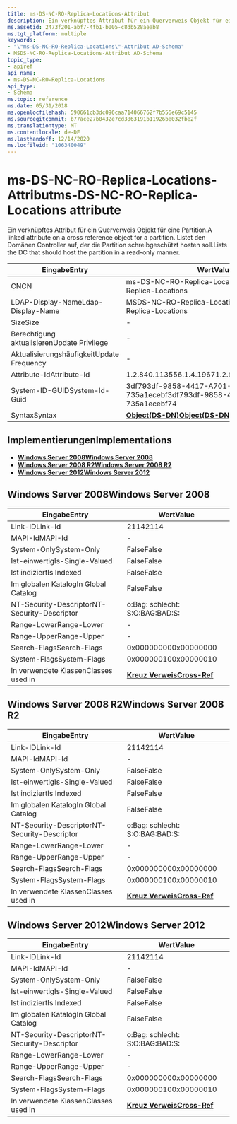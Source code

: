 ```yaml
---
title: ms-DS-NC-RO-Replica-Locations-Attribut
description: Ein verknüpftes Attribut für ein Querverweis Objekt für eine Partition. Listet den Domänen Controller auf, der die Partition schreibgeschützt hosten soll.
ms.assetid: 2473f201-abf7-4fb1-b005-c8db528aeab8
ms.tgt_platform: multiple
keywords:
- "\"ms-DS-NC-RO-Replica-Locations\"-Attribut AD-Schema"
- MSDS-NC-RO-Replica-Locations-Attribut AD-Schema
topic_type:
- apiref
api_name:
- ms-DS-NC-RO-Replica-Locations
api_type:
- Schema
ms.topic: reference
ms.date: 05/31/2018
ms.openlocfilehash: 590661cb3dc096caa714066762f7b556e69c5145
ms.sourcegitcommit: b77ace27b0432e7cd3863191b11926be032fbe2f
ms.translationtype: MT
ms.contentlocale: de-DE
ms.lasthandoff: 12/14/2020
ms.locfileid: "106340049"
---
```

# <a name="ms-ds-nc-ro-replica-locations-attribute"></a><span data-ttu-id="a05c4-106">ms-DS-NC-RO-Replica-Locations-Attribut</span><span class="sxs-lookup"><span data-stu-id="a05c4-106">ms-DS-NC-RO-Replica-Locations attribute</span></span>

<span data-ttu-id="a05c4-107">Ein verknüpftes Attribut für ein Querverweis Objekt für eine Partition.</span><span class="sxs-lookup"><span data-stu-id="a05c4-107">A linked attribute on a cross reference object for a partition.</span></span> <span data-ttu-id="a05c4-108">Listet den Domänen Controller auf, der die Partition schreibgeschützt hosten soll.</span><span class="sxs-lookup"><span data-stu-id="a05c4-108">Lists the DC that should host the partition in a read-only manner.</span></span>



| <span data-ttu-id="a05c4-109">Eingabe</span><span class="sxs-lookup"><span data-stu-id="a05c4-109">Entry</span></span> | <span data-ttu-id="a05c4-110">Wert</span><span class="sxs-lookup"><span data-stu-id="a05c4-110">Value</span></span> |
|-------------------|-----------------------------------------|
| <span data-ttu-id="a05c4-111">CN</span><span class="sxs-lookup"><span data-stu-id="a05c4-111">CN</span></span>                | <span data-ttu-id="a05c4-112">ms-DS-NC-RO-Replica-Locations</span><span class="sxs-lookup"><span data-stu-id="a05c4-112">ms-DS-NC-RO-Replica-Locations</span></span>           |
| <span data-ttu-id="a05c4-113">LDAP-Display-Name</span><span class="sxs-lookup"><span data-stu-id="a05c4-113">Ldap-Display-Name</span></span> | <span data-ttu-id="a05c4-114">MSDS-NC-RO-Replica-Locations</span><span class="sxs-lookup"><span data-stu-id="a05c4-114">msDS-NC-RO-Replica-Locations</span></span>            |
| <span data-ttu-id="a05c4-115">Size</span><span class="sxs-lookup"><span data-stu-id="a05c4-115">Size</span></span>              | \-                                      |
| <span data-ttu-id="a05c4-116">Berechtigung aktualisieren</span><span class="sxs-lookup"><span data-stu-id="a05c4-116">Update Privilege</span></span>  | \-                                      |
| <span data-ttu-id="a05c4-117">Aktualisierungshäufigkeit</span><span class="sxs-lookup"><span data-stu-id="a05c4-117">Update Frequency</span></span>  | \-                                      |
| <span data-ttu-id="a05c4-118">Attribute-Id</span><span class="sxs-lookup"><span data-stu-id="a05c4-118">Attribute-Id</span></span>      | <span data-ttu-id="a05c4-119">1.2.840.113556.1.4.1967</span><span class="sxs-lookup"><span data-stu-id="a05c4-119">1.2.840.113556.1.4.1967</span></span>                 |
| <span data-ttu-id="a05c4-120">System-ID-GUID</span><span class="sxs-lookup"><span data-stu-id="a05c4-120">System-Id-Guid</span></span>    | <span data-ttu-id="a05c4-121">3df793df-9858-4417-A701-735a1ecebf</span><span class="sxs-lookup"><span data-stu-id="a05c4-121">3df793df-9858-4417-a701-735a1ecebf74</span></span>    |
| <span data-ttu-id="a05c4-122">Syntax</span><span class="sxs-lookup"><span data-stu-id="a05c4-122">Syntax</span></span>            | [<span data-ttu-id="a05c4-123">**Object(DS-DN)**</span><span class="sxs-lookup"><span data-stu-id="a05c4-123">**Object(DS-DN)**</span></span>](s-object-ds-dn.md) |



## <a name="implementations"></a><span data-ttu-id="a05c4-124">Implementierungen</span><span class="sxs-lookup"><span data-stu-id="a05c4-124">Implementations</span></span>

-   [<span data-ttu-id="a05c4-125">**Windows Server 2008**</span><span class="sxs-lookup"><span data-stu-id="a05c4-125">**Windows Server 2008**</span></span>](#windows-server-2008)
-   [<span data-ttu-id="a05c4-126">**Windows Server 2008 R2**</span><span class="sxs-lookup"><span data-stu-id="a05c4-126">**Windows Server 2008 R2**</span></span>](#windows-server-2008-r2)
-   [<span data-ttu-id="a05c4-127">**Windows Server 2012**</span><span class="sxs-lookup"><span data-stu-id="a05c4-127">**Windows Server 2012**</span></span>](#windows-server-2012)

## <a name="windows-server-2008"></a><span data-ttu-id="a05c4-128">Windows Server 2008</span><span class="sxs-lookup"><span data-stu-id="a05c4-128">Windows Server 2008</span></span>



| <span data-ttu-id="a05c4-129">Eingabe</span><span class="sxs-lookup"><span data-stu-id="a05c4-129">Entry</span></span> | <span data-ttu-id="a05c4-130">Wert</span><span class="sxs-lookup"><span data-stu-id="a05c4-130">Value</span></span> |
|------------------------|--------------------------------------------|
| <span data-ttu-id="a05c4-131">Link-ID</span><span class="sxs-lookup"><span data-stu-id="a05c4-131">Link-Id</span></span>                | <span data-ttu-id="a05c4-132">2114</span><span class="sxs-lookup"><span data-stu-id="a05c4-132">2114</span></span>                                       |
| <span data-ttu-id="a05c4-133">MAPI-Id</span><span class="sxs-lookup"><span data-stu-id="a05c4-133">MAPI-Id</span></span>                | \-                                         |
| <span data-ttu-id="a05c4-134">System-Only</span><span class="sxs-lookup"><span data-stu-id="a05c4-134">System-Only</span></span>            | <span data-ttu-id="a05c4-135">False</span><span class="sxs-lookup"><span data-stu-id="a05c4-135">False</span></span>                                      |
| <span data-ttu-id="a05c4-136">Ist-einwertig</span><span class="sxs-lookup"><span data-stu-id="a05c4-136">Is-Single-Valued</span></span>       | <span data-ttu-id="a05c4-137">False</span><span class="sxs-lookup"><span data-stu-id="a05c4-137">False</span></span>                                      |
| <span data-ttu-id="a05c4-138">Ist indiziert</span><span class="sxs-lookup"><span data-stu-id="a05c4-138">Is Indexed</span></span>             | <span data-ttu-id="a05c4-139">False</span><span class="sxs-lookup"><span data-stu-id="a05c4-139">False</span></span>                                      |
| <span data-ttu-id="a05c4-140">Im globalen Katalog</span><span class="sxs-lookup"><span data-stu-id="a05c4-140">In Global Catalog</span></span>      | <span data-ttu-id="a05c4-141">False</span><span class="sxs-lookup"><span data-stu-id="a05c4-141">False</span></span>                                      |
| <span data-ttu-id="a05c4-142">NT-Security-Descriptor</span><span class="sxs-lookup"><span data-stu-id="a05c4-142">NT-Security-Descriptor</span></span> | <span data-ttu-id="a05c4-143">o:Bag: schlecht: S:</span><span class="sxs-lookup"><span data-stu-id="a05c4-143">O:BAG:BAD:S:</span></span>                               |
| <span data-ttu-id="a05c4-144">Range-Lower</span><span class="sxs-lookup"><span data-stu-id="a05c4-144">Range-Lower</span></span>            | \-                                         |
| <span data-ttu-id="a05c4-145">Range-Upper</span><span class="sxs-lookup"><span data-stu-id="a05c4-145">Range-Upper</span></span>            | \-                                         |
| <span data-ttu-id="a05c4-146">Search-Flags</span><span class="sxs-lookup"><span data-stu-id="a05c4-146">Search-Flags</span></span>           | <span data-ttu-id="a05c4-147">0x00000000</span><span class="sxs-lookup"><span data-stu-id="a05c4-147">0x00000000</span></span>                                 |
| <span data-ttu-id="a05c4-148">System-Flags</span><span class="sxs-lookup"><span data-stu-id="a05c4-148">System-Flags</span></span>           | <span data-ttu-id="a05c4-149">0x00000010</span><span class="sxs-lookup"><span data-stu-id="a05c4-149">0x00000010</span></span>                                 |
| <span data-ttu-id="a05c4-150">In verwendete Klassen</span><span class="sxs-lookup"><span data-stu-id="a05c4-150">Classes used in</span></span>        | [<span data-ttu-id="a05c4-151">**Kreuz Verweis**</span><span class="sxs-lookup"><span data-stu-id="a05c4-151">**Cross-Ref**</span></span>](c-crossref.md)<br/> |



## <a name="windows-server-2008-r2"></a><span data-ttu-id="a05c4-152">Windows Server 2008 R2</span><span class="sxs-lookup"><span data-stu-id="a05c4-152">Windows Server 2008 R2</span></span>



| <span data-ttu-id="a05c4-153">Eingabe</span><span class="sxs-lookup"><span data-stu-id="a05c4-153">Entry</span></span> | <span data-ttu-id="a05c4-154">Wert</span><span class="sxs-lookup"><span data-stu-id="a05c4-154">Value</span></span> |
|------------------------|--------------------------------------------|
| <span data-ttu-id="a05c4-155">Link-ID</span><span class="sxs-lookup"><span data-stu-id="a05c4-155">Link-Id</span></span>                | <span data-ttu-id="a05c4-156">2114</span><span class="sxs-lookup"><span data-stu-id="a05c4-156">2114</span></span>                                       |
| <span data-ttu-id="a05c4-157">MAPI-Id</span><span class="sxs-lookup"><span data-stu-id="a05c4-157">MAPI-Id</span></span>                | \-                                         |
| <span data-ttu-id="a05c4-158">System-Only</span><span class="sxs-lookup"><span data-stu-id="a05c4-158">System-Only</span></span>            | <span data-ttu-id="a05c4-159">False</span><span class="sxs-lookup"><span data-stu-id="a05c4-159">False</span></span>                                      |
| <span data-ttu-id="a05c4-160">Ist-einwertig</span><span class="sxs-lookup"><span data-stu-id="a05c4-160">Is-Single-Valued</span></span>       | <span data-ttu-id="a05c4-161">False</span><span class="sxs-lookup"><span data-stu-id="a05c4-161">False</span></span>                                      |
| <span data-ttu-id="a05c4-162">Ist indiziert</span><span class="sxs-lookup"><span data-stu-id="a05c4-162">Is Indexed</span></span>             | <span data-ttu-id="a05c4-163">False</span><span class="sxs-lookup"><span data-stu-id="a05c4-163">False</span></span>                                      |
| <span data-ttu-id="a05c4-164">Im globalen Katalog</span><span class="sxs-lookup"><span data-stu-id="a05c4-164">In Global Catalog</span></span>      | <span data-ttu-id="a05c4-165">False</span><span class="sxs-lookup"><span data-stu-id="a05c4-165">False</span></span>                                      |
| <span data-ttu-id="a05c4-166">NT-Security-Descriptor</span><span class="sxs-lookup"><span data-stu-id="a05c4-166">NT-Security-Descriptor</span></span> | <span data-ttu-id="a05c4-167">o:Bag: schlecht: S:</span><span class="sxs-lookup"><span data-stu-id="a05c4-167">O:BAG:BAD:S:</span></span>                               |
| <span data-ttu-id="a05c4-168">Range-Lower</span><span class="sxs-lookup"><span data-stu-id="a05c4-168">Range-Lower</span></span>            | \-                                         |
| <span data-ttu-id="a05c4-169">Range-Upper</span><span class="sxs-lookup"><span data-stu-id="a05c4-169">Range-Upper</span></span>            | \-                                         |
| <span data-ttu-id="a05c4-170">Search-Flags</span><span class="sxs-lookup"><span data-stu-id="a05c4-170">Search-Flags</span></span>           | <span data-ttu-id="a05c4-171">0x00000000</span><span class="sxs-lookup"><span data-stu-id="a05c4-171">0x00000000</span></span>                                 |
| <span data-ttu-id="a05c4-172">System-Flags</span><span class="sxs-lookup"><span data-stu-id="a05c4-172">System-Flags</span></span>           | <span data-ttu-id="a05c4-173">0x00000010</span><span class="sxs-lookup"><span data-stu-id="a05c4-173">0x00000010</span></span>                                 |
| <span data-ttu-id="a05c4-174">In verwendete Klassen</span><span class="sxs-lookup"><span data-stu-id="a05c4-174">Classes used in</span></span>        | [<span data-ttu-id="a05c4-175">**Kreuz Verweis**</span><span class="sxs-lookup"><span data-stu-id="a05c4-175">**Cross-Ref**</span></span>](c-crossref.md)<br/> |



## <a name="windows-server-2012"></a><span data-ttu-id="a05c4-176">Windows Server 2012</span><span class="sxs-lookup"><span data-stu-id="a05c4-176">Windows Server 2012</span></span>



| <span data-ttu-id="a05c4-177">Eingabe</span><span class="sxs-lookup"><span data-stu-id="a05c4-177">Entry</span></span> | <span data-ttu-id="a05c4-178">Wert</span><span class="sxs-lookup"><span data-stu-id="a05c4-178">Value</span></span> |
|------------------------|--------------------------------------------|
| <span data-ttu-id="a05c4-179">Link-ID</span><span class="sxs-lookup"><span data-stu-id="a05c4-179">Link-Id</span></span>                | <span data-ttu-id="a05c4-180">2114</span><span class="sxs-lookup"><span data-stu-id="a05c4-180">2114</span></span>                                       |
| <span data-ttu-id="a05c4-181">MAPI-Id</span><span class="sxs-lookup"><span data-stu-id="a05c4-181">MAPI-Id</span></span>                | \-                                         |
| <span data-ttu-id="a05c4-182">System-Only</span><span class="sxs-lookup"><span data-stu-id="a05c4-182">System-Only</span></span>            | <span data-ttu-id="a05c4-183">False</span><span class="sxs-lookup"><span data-stu-id="a05c4-183">False</span></span>                                      |
| <span data-ttu-id="a05c4-184">Ist-einwertig</span><span class="sxs-lookup"><span data-stu-id="a05c4-184">Is-Single-Valued</span></span>       | <span data-ttu-id="a05c4-185">False</span><span class="sxs-lookup"><span data-stu-id="a05c4-185">False</span></span>                                      |
| <span data-ttu-id="a05c4-186">Ist indiziert</span><span class="sxs-lookup"><span data-stu-id="a05c4-186">Is Indexed</span></span>             | <span data-ttu-id="a05c4-187">False</span><span class="sxs-lookup"><span data-stu-id="a05c4-187">False</span></span>                                      |
| <span data-ttu-id="a05c4-188">Im globalen Katalog</span><span class="sxs-lookup"><span data-stu-id="a05c4-188">In Global Catalog</span></span>      | <span data-ttu-id="a05c4-189">False</span><span class="sxs-lookup"><span data-stu-id="a05c4-189">False</span></span>                                      |
| <span data-ttu-id="a05c4-190">NT-Security-Descriptor</span><span class="sxs-lookup"><span data-stu-id="a05c4-190">NT-Security-Descriptor</span></span> | <span data-ttu-id="a05c4-191">o:Bag: schlecht: S:</span><span class="sxs-lookup"><span data-stu-id="a05c4-191">O:BAG:BAD:S:</span></span>                               |
| <span data-ttu-id="a05c4-192">Range-Lower</span><span class="sxs-lookup"><span data-stu-id="a05c4-192">Range-Lower</span></span>            | \-                                         |
| <span data-ttu-id="a05c4-193">Range-Upper</span><span class="sxs-lookup"><span data-stu-id="a05c4-193">Range-Upper</span></span>            | \-                                         |
| <span data-ttu-id="a05c4-194">Search-Flags</span><span class="sxs-lookup"><span data-stu-id="a05c4-194">Search-Flags</span></span>           | <span data-ttu-id="a05c4-195">0x00000000</span><span class="sxs-lookup"><span data-stu-id="a05c4-195">0x00000000</span></span>                                 |
| <span data-ttu-id="a05c4-196">System-Flags</span><span class="sxs-lookup"><span data-stu-id="a05c4-196">System-Flags</span></span>           | <span data-ttu-id="a05c4-197">0x00000010</span><span class="sxs-lookup"><span data-stu-id="a05c4-197">0x00000010</span></span>                                 |
| <span data-ttu-id="a05c4-198">In verwendete Klassen</span><span class="sxs-lookup"><span data-stu-id="a05c4-198">Classes used in</span></span>        | [<span data-ttu-id="a05c4-199">**Kreuz Verweis**</span><span class="sxs-lookup"><span data-stu-id="a05c4-199">**Cross-Ref**</span></span>](c-crossref.md)<br/> |



 

 





